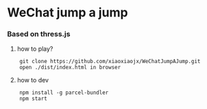 # WeChat jump a jump

### Based on thress.js

1. how to play?
```
    git clone https://github.com/xiaoxiaojx/WeChatJumpAJump.git
    open ./dist/index.html in browser
```
2. how to dev
```
    npm install -g parcel-bundler
    npm start
```
